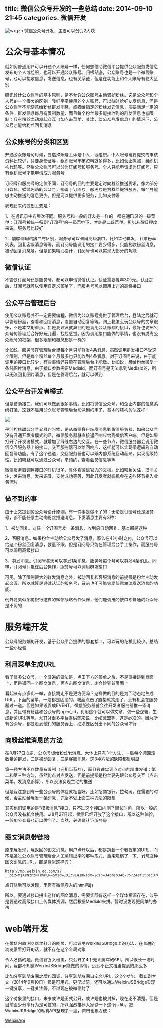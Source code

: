 title: 微信公众号开发的一些总结
date: 2014-09-10 21:45
categories: 微信开发  
---
![wxgzh](http://pic.kyfxbl.com/a26.jpg)
微信公众号开发，主要可以分为2大块
<!--more-->

# 公众号基本情况

就如同普通用户可以开通个人账号一样，任何想借助微信平台提供公众服务或信息发布的个人或组织，也可以开通公众账号。归根结底，公众账号也是一个微信账号，也可以接收信息，发送信息，也有关系链，但是在功能上和个人账号有较大区别

腾讯设计公众账号的基本原则，是不允许公众账号主动骚扰粉丝。这是公众号和个人号的一个很大的区别。我们平常使用的个人账号，可以随时给好友发信息，但是公众账号不能随意给粉丝群发消息，或者给指定的粉丝发送信息，需要满足一定的条件：群发信息每月有限制数量，而且每个粉丝最多能接收到的群发信息也有限制；只有粉丝主动发起交互（如点击菜单，关注，给公众号发信息）的情况下，公众号才能给粉丝回复消息

## 公众账号的分类和区别

开通公众账号的时候，要选择账号主体是个人，或组织。个人账号需要提交的审核资料比较少，只要身份证等，组织账号审核资料就多得多，比如营业执照，组织机构代码等。然后公众账号可以分为订阅号和服务号。个人只能申请成为订阅号，只有组织账号才能申请成为服务号

订阅号和服务号的定位不同，订阅号的目的主要是定时向粉丝推送资讯，像大部分自媒体，媒体网站的公众号，都属于订阅号。服务号是为粉丝提供服务，每个月能够主动推送的消息更少，但是可以提供更多服务，比如支付等

表现出来的区别主要是：

1、在通讯录中的层次不同。服务号和一般的好友是一样的，都在通讯录的一级菜单；订阅号被统一归到“订阅号”的一级菜单下，本身是二级菜单。所以从醒目程度来说，服务号比较好

2、能够调用的接口有区别，服务号可以调用高级接口，比如主动群发，获取粉丝列表，回复客服消息等等，而订阅号能调用的接口要少得多，只能接收粉丝消息，被动回复消息等。但是如果精心设计，订阅号也可以实现大部分的功能

## 微信认证

不管是订阅号还是服务号，都可以申请微信认证。认证需要每年300元。认证之后，订阅号就可以使用自定义菜单了，而服务号可以调用上述的高级接口

## 公众平台管理后台

使用公众账号并不一定需要编程，微信为公众账号提供了管理后台，登陆之后就可以管理粉丝，查看和回复消息，设置自动回复等等。网上教怎么玩公众号的文章很多，不是本文的重点。但是我建议就算目的是调用公众账号的接口，最好也要把公众号的管理后台好好玩几遍，找找感觉。因为调用接口能做的事情，也没有脱离公众账号的框架，很多限制和概念都是一样的

比如说，服务号在管理后台里每个月只能群发4条消息，虽然调用群发接口不受这个限制，但是每个粉丝每个月最多也只能收到4条消息。对于订阅号来说，由于能调用的接口比较少，有些事情还只能在管理后台才能做。比如说，想给粉丝回复一条纯图片消息，由于接口参数需要MediaId，而订阅号是无法拿到MediaId的，所以无法回复图片消息，但是在管理后台，就可以做到

## 公众平台开发者模式

但是借助接口，我们可以做到很多事情。比如将微信公众号，和企业内部的信息系统打通，这就不是用公众账号管理后台能做到的事了。基本的结构类似这样：

![](http://pic.kyfxbl.com/zsd2.jpeg)

平时粉丝跟公众号交互的时候，是从微信客户端发消息到微信服务器，如果公众号没有开通开发者模式的话，微信服务器就直接返回响应给到微信客户端。但是如果打开了开发者模式，就增加了绿线右边的交互。在一些节点，微信服务器会调用微信交互服务器上的接口，交互服务器可以给回响应，这样就可以实现带逻辑的自动回复等功能。有了这个通道，交互服务器也可以跟内部系统互动起来，实现高级特性。比如粉丝可以通过公众号，来预约，查看会员信息等等

微信服务器调用接口的时机很多，具体看微信官方的文档。比如粉丝关注，取消关注，发来消息，发来语音，支付成功等等，因此开发者就有机会在这些环节接入业务流程

## 做不到的事

由于上文提到的公众号设计原则，有一件事是做不了的：无论是订阅号还是服务号，都不能任意主动向粉丝推送消息。下发消息主要有3种：

1、被动回复。向任一个订阅号发一条消息，收到的自动回复，基本都是这种

2、客服消息。如果粉丝主动给公众号发了消息，那么在48小时之内，公众号可以给这个粉丝回复消息，数量不限。但是订阅号只能在管理后台手工操作，而服务号可以调用高级接口

3、群发消息。订阅号每天可以群发1条消息，服务号每个月可以群发4条消息。同样，订阅号只能在后台操作，服务号可以调用群发接口

可见，除了限制很大的群发消息之外，被动回复和客服消息的前提都是粉丝主动发起交互，所以就算是通过认证的服务号，目前也不可能实现任意主动发送消息的功能。

例外是类似招商银行这样的微信战略合作伙伴，他们能调用的接口与普通的公众号是不同的

# 服务端开发

公众号服务端的开发，基于公众平台提供的那套接口，可以玩的花样比较少。总结一些小经验

## 利用菜单生成URL

看了很多公众号，一个普遍的做法是，点击下方的菜单之后，不是直接跳到页面上，而是返回一个图文消息，再点击图文消息，才会跳到新页面上

看起来有点多此一举，直接跳走不是更方便吗？这样做的目的是为了动态地生成URL。下面的菜单，一般都是固定的，粉丝点击了直接就跳走了，没有机会在服务器过一道。但是如果设置成EVENT，微信服务器就会往开发者服务器推一条消息，并且带有粉丝和公众号的open_id，利用这个就可以做文章，做一些逻辑，生成新的URL等等。尤其对很多平台提供商来说，比如微盟等，这是必须的。因为所有公众号，都是走到他们的服务器上，必须要区分出不同的公众号才行

## 向粉丝推消息的方法

在8月27日之前，公众号想给粉丝发消息，大体上只有3个方法。一是每个月固定数量的群发，二是被动回复，三是客服消息。这3种方法的缺陷都很明显

第一种方法不仅数量有限制（还相当苛刻），而且很难实现点对点的精准发送；第二和第三种方法，虽然能点对点发送，但是前提都是粉丝要先跟公众号交互（点击菜单，发消息都算），所以没法实现主动的推送

但是我注意到有一些公众号的体验就相当好，比如招商银行，拉勾网，在需要的时候，会主动给我发一条消息，完全不受上面三种方法的限制

其实他们调用的是“模板消息”接口，只不过这个接口内测了很长时间，所以一般的公众号没有机会使用。从8月27日起，微信已经开放了这个接口，所以这种体验，一般的公众号也可以做到了。当然，必须是认证服务号

## 图文消息带链接

原来我发现，我返回的图文消息，用户点开以后，都是跳到一个我指定的URL，而不是通过公众账号管理后台人工编辑出来的那种形式。后来观察了一下，发现这种图文消息的URL，都是类似这样的：

```
http://mp.weixin.qq.com/s?__biz=MjAzNzMzNTkyMQ==&mid=201391418&idx=2&sn=34bbeb346775724ef15cec07de66b3a3#rd
```

点开以后可以发现，里面有微信嵌入的html和js

所以，要通过接口拼出这样的图文消息，需要实际有这样一个媒体资源存在，似乎是要通过高级接口上传媒体资源，然后根据MediaId来拼。暂时没发现更简单的办法

# web端开发

在微信内置浏览器里打开的网页，可以调用WeixinJSBridge上的方法，在普通的浏览器里打开的话，就不存在这个全局对象

令人发指的是，微信官方文档里，只公开了4个无关痛痒的API。所以很长一段时间，我都不知道WeixinJSBridge能做的事情，远远不止文档里提到的那么多

比如分享到朋友圈之后的回调，分享到朋友圈自定义URL，这2个功能，截止到本文（2014年9月10日）都是可用的。更早以前，还可以通过WeixinJSBridge实现一键分享，一键关注等，不过现在被微信封了

这个对象里的接口，未来或许是正式公开，或许是也被封掉，现在还不清楚。但是目前至少分享行为是可控的，所以强烈推荐大家试一下这个js lib，把WeixinJSBridge的私有API整理了一遍，调用也很方便：

[WeixinApi](https://github.com/zxlie/WeixinApi)